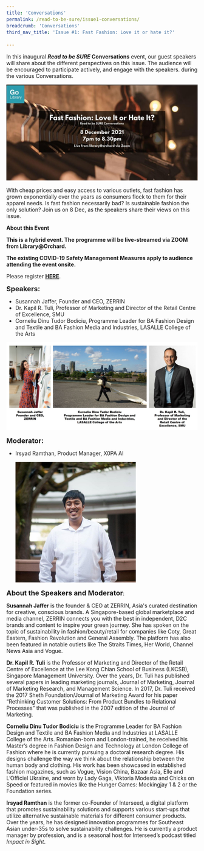 ```yaml
---
title: 'Conversations'
permalink: /read-to-be-sure/issue1-conversations/
breadcrumb: 'Conversations'
third_nav_title: 'Issue #1: Fast Fashion: Love it or hate it?'

---
```


In this inaugural ***Read to be SURE* Conversations** event, our guest speakers will share about the different perspectives on this issue. The audience will be encouraged to participate actively, and engage with the speakers. during the various Conversations. 

<a href="https://www.eventbrite.sg/e/fast-fashion-love-it-or-hate-it-read-to-be-sure-tickets-202741323757">![](../images/RTBS1-EventBrite.JPG)</a>

With cheap prices and easy access to various outlets, fast fashion has grown exponentially over the years as consumers flock to them for their apparel needs. Is fast fashion necessarily bad? Is sustainable fashion the only solution? Join us on 8 Dec, as the speakers share their views on this issue. 



**About this Event**

**This is a hybrid event. The programme will be live-streamed via ZOOM from Library@Orchard.**

**The existing COVID-19 Safety Management Measures apply to audience attending the event onsite.**

Please register **[HERE](https://www.eventbrite.sg/e/fast-fashion-love-it-or-hate-it-read-to-be-sure-tickets-202741323757)**. 



**<font size="4">Speakers:</font>**

- Susannah Jaffer, Founder and CEO, ZERRIN
- Dr. Kapil R. Tuli, Professor of Marketing and Director of the Retail Centre of Excellence, SMU
- Corneliu Dinu Tudor Bodiciu, Programme Leader for BA Fashion Design and Textile and BA Fashion Media and Industries, LASALLE College of the Arts

![](../images/rtbs1-speakers.JPG)



**<font size="4">Moderator:</font>** 

- Irsyad Ramthan, Product Manager, X0PA AI

   <img src="../images/rtbs1-moderator.jpg" style="zoom:33%;" />



**<font size="4">About the Speakers and Moderator</font>**:



**Susannah Jaffer** is the founder & CEO at ZERRIN, Asia's curated destination for creative, conscious brands. A Singapore-based global marketplace and media channel, ZERRIN connects you with the best in independent, D2C brands and content to inspire your green journey. She has spoken on the topic of sustainability in fashion/beauty/retail for companies like Coty, Great Eastern, Fashion Revolution and General Assembly. The platform has also been featured in notable outlets like The Straits Times, Her World, Channel News Asia and Vogue.



**Dr. Kapil R. Tuli** is the Professor of Marketing and Director of the Retail Centre of Excellence at the Lee Kong Chian School of Business (LKCSB), Singapore Management University. Over the years, Dr. Tuli has published several papers in leading marketing journals, Journal of Marketing, Journal of Marketing Research, and Management Science. In 2017, Dr. Tuli received the 2017 Sheth Foundation/Journal of Marketing Award for his paper “Rethinking Customer Solutions: From Product Bundles to Relational Processes” that was published in the 2007 edition of the Journal of Marketing.



**Corneliu Dinu Tudor Bodiciu** is the Programme Leader for BA Fashion Design and Textile and BA Fashion Media and Industries at LASALLE College of the Arts. Romanian-born and London-trained, he received his Master’s degree in Fashion Design and Technology at London College of Fashion where he is currently pursuing a doctoral research degree. His designs challenge the way we think about the relationship between the human body and clothing. His work has been showcased in established fashion magazines, such as Vogue, Vision China, Bazaar Asia, Elle and L’Officiel Ukraine, and worn by Lady Gaga, Viktoria Modesta and Chicks on Speed or featured in movies like the Hunger Games: Mockingjay 1 & 2 or the Foundation series.



**Irsyad Ramthan** is the former co-Founder of Interseed, a digital platform that promotes sustainability solutions and supports various start-ups that utilize alternative sustainable materials for different consumer products. Over the years, he has designed innovation programmes for Southeast Asian under-35s to solve sustainability challenges. He is currently a product manager by profession, and is a seasonal host for Interseed’s podcast titled *Impact in Sight*.  

 
